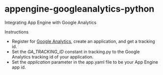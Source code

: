 appengine-googleanalytics-python
================================

Integrating App Engine with Google Analytics

Instructions

- Register for [Google Analytics](http://www.google.com/analytics/), create
an application, and get a tracking id.
- Set the *GA_TRACKING_ID* constant in tracking.py to the Google Analytics 
tracking id of your application.
- Set the *application* parameter in the app.yaml file to be your App Engine
app id.
